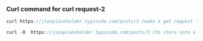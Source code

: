 
### Curl command for curl request-2
```js
curl https://jsonplaceholder.typicode.com/posts/3 (make a get request to /users endpoint and retrieve the 3rd user)
```
```js
curl -O  https://jsonplaceholder.typicode.com/posts/3 (to store into a file called 3.txt)
```
